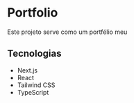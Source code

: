 # Portfolio
Este projeto serve como um portfélio meu

## Tecnologias

- Next.js
- React
- Tailwind CSS
- TypeScript
